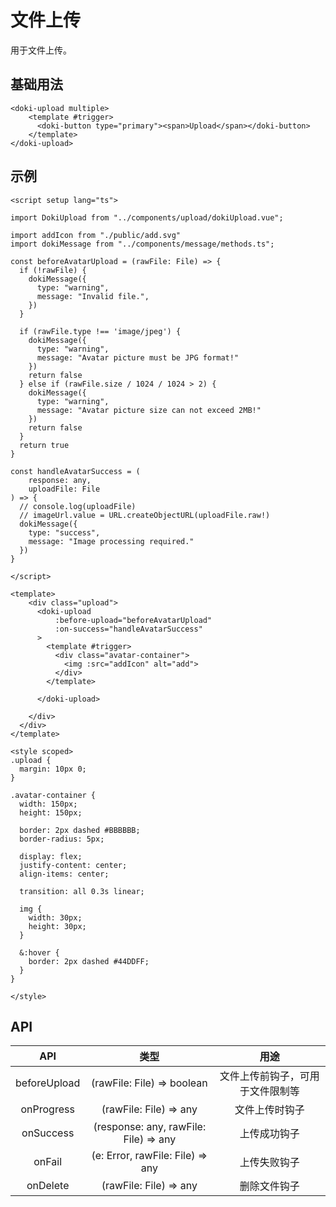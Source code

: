 # 文件上传

用于文件上传。

## 基础用法

```vue
<doki-upload multiple>
    <template #trigger>
      <doki-button type="primary"><span>Upload</span></doki-button>
    </template>
</doki-upload>
```

## 示例

```vue
<script setup lang="ts">

import DokiUpload from "../components/upload/dokiUpload.vue";

import addIcon from "./public/add.svg"
import dokiMessage from "../components/message/methods.ts";

const beforeAvatarUpload = (rawFile: File) => {
  if (!rawFile) {
    dokiMessage({
      type: "warning",
      message: "Invalid file.",
    })
  }

  if (rawFile.type !== 'image/jpeg') {
    dokiMessage({
      type: "warning",
      message: "Avatar picture must be JPG format!"
    })
    return false
  } else if (rawFile.size / 1024 / 1024 > 2) {
    dokiMessage({
      type: "warning",
      message: "Avatar picture size can not exceed 2MB!"
    })
    return false
  }
  return true
}

const handleAvatarSuccess = (
    response: any,
    uploadFile: File
) => {
  // console.log(uploadFile)
  // imageUrl.value = URL.createObjectURL(uploadFile.raw!)
  dokiMessage({
    type: "success",
    message: "Image processing required."
  })
}

</script>

<template>
    <div class="upload">
      <doki-upload
          :before-upload="beforeAvatarUpload"
          :on-success="handleAvatarSuccess"
      >
        <template #trigger>
          <div class="avatar-container">
            <img :src="addIcon" alt="add">
          </div>
        </template>

      </doki-upload>
      
    </div>
  </div>
</template>

<style scoped>
.upload {
  margin: 10px 0;
}

.avatar-container {
  width: 150px;
  height: 150px;

  border: 2px dashed #BBBBBB;
  border-radius: 5px;

  display: flex;
  justify-content: center;
  align-items: center;

  transition: all 0.3s linear;

  img {
    width: 30px;
    height: 30px;
  }

  &:hover {
    border: 2px dashed #44DDFF;
  }
}

</style>
```

## API

|     API      |                 类型                  |               用途               |
| :----------: | :-----------------------------------: | :------------------------------: |
| beforeUpload |      (rawFile: File) => boolean       | 文件上传前钩子，可用于文件限制等 |
|  onProgress  |        (rawFile: File) => any         |          文件上传时钩子          |
|  onSuccess   | (response: any, rawFile: File) => any |           上传成功钩子           |
|    onFail    |   (e: Error, rawFile: File) => any    |           上传失败钩子           |
|   onDelete   |        (rawFile: File) => any         |           删除文件钩子           |